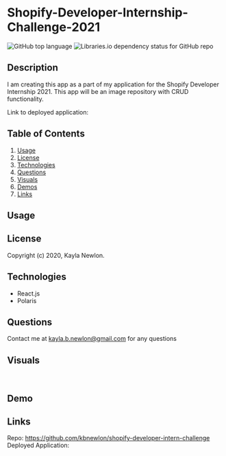 # Shopify-Developer-Internship-Challenge-2021



![GitHub top language](https://img.shields.io/github/languages/top/kbnewlon/shopify-developer-intern-challenge) ![Libraries.io dependency status for GitHub repo](https://img.shields.io/badge/license-MIT_License-yellowgreen)

## Description
I am creating this app as a part of my application for the Shopify Developer Internship 2021. This app will be an image repository with CRUD functionality.



Link to deployed application: 

## **Table of Contents**

1. [Usage](#usage)
2. [License](#license)
3. [Technologies](#technologies)
4. [Questions](#questions)
5. [Visuals](#visuals)
6. [Demos](#demos)
7. [Links](#links)


## **Usage**

 


## **License**
Copyright (c) 2020, Kayla Newlon. 



## **Technologies**
* React.js
* Polaris

## **Questions**
Contact me at kayla.b.newlon@gmail.com for any questions 

## **Visuals**
![]()
![]()
![]()
![]()

## **Demo**



## **Links**
Repo: https://github.com/kbnewlon/shopify-developer-intern-challenge
<br>Deployed Application: 
